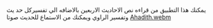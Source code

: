 يمكنك هذا التطبيق من قراءه نص الاحاديث الاربعين بالاضافه الي تفسيركل حد
يث وتفسير الراوي ويمكنك من الاستماع للحديث صوتا
[Ahadith.webm](https://user-images.githubusercontent.com/99977194/207976525-65187065-7489-4f3a-9118-e4a5d9816452.webm)
